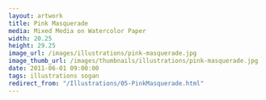 ```yaml
---
layout: artwork
title: Pink Masquerade
media: Mixed Media on Watercolor Paper
width: 20.25
height: 29.25
image_url: /images/illustrations/pink-masquerade.jpg
image_thumb_url: /images/thumbnails/illustrations/pink-masquerade.jpg
date: 2011-06-01 09:00:00
tags: illustrations sogan
redirect_from: "/Illustrations/05-PinkMasquerade.html"
---
```

